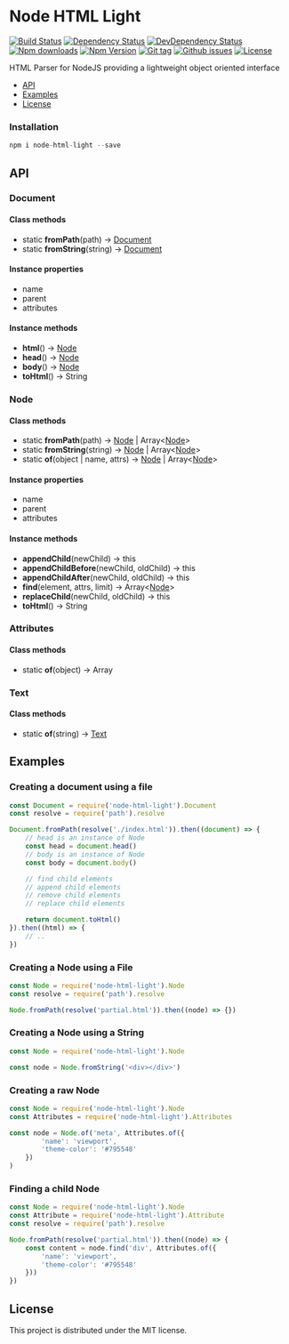 # Node HTML Light

[![Build Status](https://travis-ci.org/stfsy/node-html-light.svg)](https://travis-ci.org/stfsy/node-html-light)
[![Dependency Status](https://img.shields.io/david/stfsy/node-html-light.svg)](https://github.com/stfsy/node-html-light/blob/master/package.json)
[![DevDependency Status](https://img.shields.io/david/dev/stfsy/node-html-light.svg)](https://github.com/stfsy/node-html-light/blob/master/package.json)
[![Npm downloads](https://img.shields.io/npm/dm/node-html-light.svg)](https://www.npmjs.com/package/node-html-light)
[![Npm Version](https://img.shields.io/npm/v/node-html-light.svg)](https://www.npmjs.com/package/node-html-light)
[![Git tag](https://img.shields.io/github/tag/stfsy/node-html-light.svg)](https://github.com/stfsy/node-html-light/releases)
[![Github issues](https://img.shields.io/github/issues/stfsy/node-html-light.svg)](https://github.com/stfsy/node-html-light/issues)
[![License](https://img.shields.io/npm/l/node-html-light.svg)](https://github.com/stfsy/node-html-light/blob/master/LICENSE)

HTML Parser for NodeJS providing a lightweight object oriented interface

- [API](#api)
- [Examples](#examples)
- [License](#license)

### Installation

```js
npm i node-html-light --save
```

## API

### Document
#### Class methods
- static **fromPath**(path) -> [Document](#document)
- static **fromString**(string) -> [Document](#document)

#### Instance properties
- name
- parent
- attributes

#### Instance methods
- **html**() -> [Node](#node)
- **head**() -> [Node](#node)
- **body**() -> [Node](#node)
- **toHtml**() -> String

### Node
#### Class methods
- static **fromPath**(path) -> [Node](#node) | Array<[Node](#node)>
- static **fromString**(string) -> [Node](#node) | Array<[Node](#node)>
- static **of**(object | name, attrs) -> [Node](#node) | Array<[Node](#node)>

#### Instance properties
- name
- parent
- attributes

#### Instance methods
- **appendChild**(newChild) -> this
- **appendChildBefore**(newChild, oldChild) -> this
- **appendChildAfter**(newChild, oldChild) -> this
- **find**(element, attrs, limit) -> Array<[Node](#node)>
- **replaceChild**(newChild, oldChild) -> this
- **toHtml**() -> String

### Attributes
#### Class methods
- static **of**(object) -> Array<Attribute>

### Text
#### Class methods
- static **of**(string) -> [Text](#text)

## Examples
### Creating a document using a file

```js
const Document = require('node-html-light').Document
const resolve = require('path').resolve

Document.fromPath(resolve('./index.html')).then((document) => {
    // head is an instance of Node
    const head = document.head()
    // body is an instance of Node
    const body = document.body()

    // find child elements
    // append child elements
    // remove child elements
    // replace child elements

    return document.toHtml()
}).then((html) => {
    // ..
})
```

### Creating a Node using a File
```js
const Node = require('node-html-light').Node
const resolve = require('path').resolve

Node.fromPath(resolve('partial.html')).then((node) => {})
```
### Creating a Node using a String
```js
const Node = require('node-html-light').Node

const node = Node.fromString('<div></div>')
```
### Creating a raw Node
```js
const Node = require('node-html-light').Node
const Attributes = require('node-html-light').Attributes

const node = Node.of('meta', Attributes.of({
        'name': 'viewport',
        'theme-color': '#795548'
    })
)
```
### Finding a child Node
```js
const Node = require('node-html-light').Node
const Attribute = require('node-html-light').Attribute
const resolve = require('path').resolve

Node.fromPath(resolve('partial.html')).then((node) => {
    const content = node.find('div', Attributes.of({
        'name': 'viewport',
        'theme-color': '#795548'
    }))
})
```

## License

This project is distributed under the MIT license.
